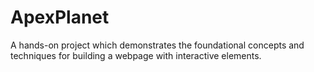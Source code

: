 # ApexPlanet
A hands-on project which demonstrates the foundational concepts and techniques for building a webpage with interactive elements.
